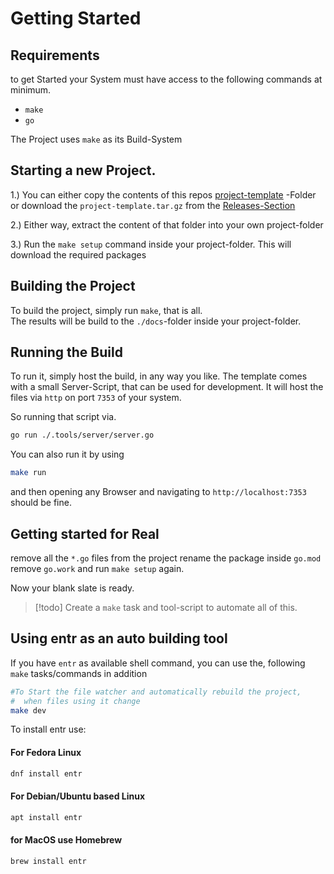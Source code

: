 # Getting Started

## Requirements

to get Started your System must have access to the following commands at
minimum.

- `make`
- `go`

The Project uses `make` as its Build-System

## Starting a new Project.

1.) You can either copy the contents of this repos
[project-template](../project-template/) -Folder or download the
`project-template.tar.gz` from the
[Releases-Section](https://github.com/Rocco-Gossmann/GoWas/releases)

2.) Either way, extract the content of that folder into your own project-folder

3.) Run the `make setup` command inside your project-folder. This will download
the required packages

## Building the Project

To build the project, simply run `make`, that is all.\
The results will be build to the `./docs`-folder inside your project-folder.

## Running the Build

To run it, simply host the build, in any way you like. The template comes with a
small Server-Script, that can be used for development. It will host the files
via `http` on port `7353` of your system.

So running that script via.

```bash
go run ./.tools/server/server.go
```

You can also run it by using

```bash
make run
```

and then opening any Browser and navigating to `http://localhost:7353` should be
fine.

## Getting started for Real

remove all the `*.go` files from the project rename the package inside `go.mod`
remove `go.work` and run `make setup` again.

Now your blank slate is ready.

> [!todo] 
> Create a `make` task and tool-script to automate all of this.

## Using entr as an auto building tool 

If you have `entr` as available shell command, you can use the,
following `make` tasks/commands in addition

```bash
#To Start the file watcher and automatically rebuild the project,
#  when files using it change
make dev
```

To install entr use:

#### For Fedora Linux
```bash
dnf install entr
```
#### For Debian/Ubuntu based Linux
```bash
apt install entr
```

#### for MacOS use Homebrew
```bash
brew install entr
```


